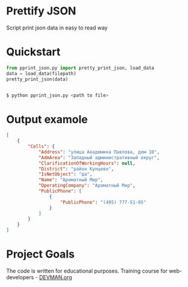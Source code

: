 # Prettify JSON

Script print json data in easy to read way

# Quickstart

```python
from pprint_json.py import pretty_print_json, load_data
data = load_data(filepath)
pretty_print_json(data)
```

```bash

$ python pprint_json.py <path to file>
```

# Output examole
```json
[
    {
        "Cells": {
            "Address": "улица Академика Павлова, дом 10",
            "AdmArea": "Западный административный округ",
            "ClarificationOfWorkingHours": null,
            "District": "район Кунцево",
            "IsNetObject": "да",
            "Name": "Ароматный Мир",
            "OperatingCompany": "Ароматный Мир",
            "PublicPhone": [
                {
                    "PublicPhone": "(495) 777-51-95"
                }
            ]
        }
    }
]	

```

# Project Goals

The code is written for educational purposes. Training course for web-developers - [DEVMAN.org](https://devman.org)
